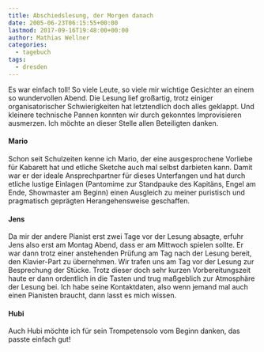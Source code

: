 ```yaml
---
title: Abschiedslesung, der Morgen danach
date: 2005-06-23T06:15:55+00:00
lastmod: 2017-09-16T19:48:00+00:00
author: Mathias Wellner
categories:
  - tagebuch
tags:
  - dresden  
---
```

Es war einfach toll! So viele Leute, so viele mir wichtige Gesichter an einem so wundervollen Abend. Die Lesung lief großartig, trotz einiger organisatorischer Schwierigkeiten hat letztendlich doch alles geklappt. Und kleinere technische Pannen konnten wir durch gekonntes Improvisieren ausmerzen. Ich möchte an dieser Stelle allen Beteiligten danken.

#### Mario

Schon seit Schulzeiten kenne ich Mario, der eine ausgesprochene Vorliebe für Kabarett hat und etliche Sketche auch mal selbst darbieten kann. Damit war er der ideale Ansprechpartner für dieses Unterfangen und hat durch etliche lustige Einlagen (Pantomime zur Standpauke des Kapitäns, Engel am Ende, Showmaster am Beginn) einen Ausgleich zu meiner puristisch und pragmatisch geprägten Herangehensweise geschaffen.

#### Jens

Da mir der andere Pianist erst zwei Tage vor der Lesung absagte, erfuhr Jens also erst am Montag Abend, dass er am Mittwoch spielen sollte. Er war dann trotz einer anstehenden Prüfung am Tag nach der Lesung bereit, den Klavier-Part zu übernehmen. Wir trafen uns am Tag vor der Lesung zur Besprechung der Stücke. Trotz dieser doch sehr kurzen Vorbereitungszeit haute er dann ordentlich in die Tasten und trug maßgeblich zur Atmosphäre der Lesung bei. Ich habe seine Kontaktdaten, also wenn jemand mal auch einen Pianisten braucht, dann lasst es mich wissen.

#### Hubi

Auch Hubi möchte ich für sein Trompetensolo vom Beginn danken, das passte einfach gut!
